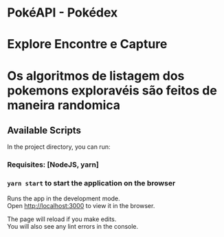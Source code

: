 # PokéAPI - Pokédex
# Explore Encontre e Capture

# Os algoritmos de listagem dos pokemons exploravéis são feitos de maneira randomica

## Available Scripts

In the project directory, you can run:

### Requisites: [NodeJS, yarn]
### `yarn start` to start the application on the browser

Runs the app in the development mode.\
Open [http://localhost:3000](http://localhost:3000) to view it in the browser.

The page will reload if you make edits.\
You will also see any lint errors in the console.

